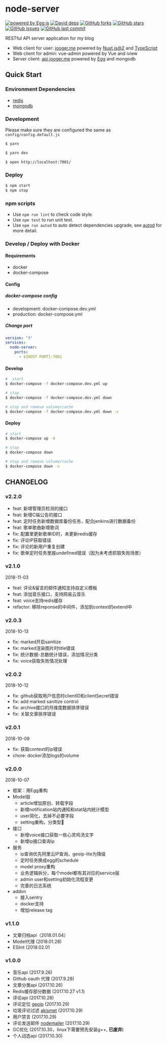 [C-CLIENT]: https://jooger.me
[S-CLIENT]: https://api.jooger.me
[egg]: https://eggjs.org
[egg-image]: https://img.shields.io/badge/Powered%20By-Egg.js-ff69b4.svg?style=flat-square
[david-image]: https://img.shields.io/david/jo0ger/node-server.svg?style=flat-square
[david-url]: https://david-dm.org/jo0ger/node-server

# node-server

[![powered by Egg.js][egg-image]][egg]
[![David deps][david-image]][david-url]
[![GitHub forks](https://img.shields.io/github/forks/jo0ger/node-server.svg?style=flat-square)](https://github.com/jo0ger/node-server/network)
[![GitHub stars](https://img.shields.io/github/stars/jo0ger/node-server.svg?style=flat-square)](https://github.com/jo0ger/node-server/stargazers)
[![GitHub issues](https://img.shields.io/github/issues/jo0ger/node-server.svg?style=flat-square)](https://github.com/jo0ger/node-server/issues)
[![GitHub last commit](https://img.shields.io/github/last-commit/jo0ger/node-server.svg?style=flat-square)](https://github.com/jo0ger/node-server/commits/master)

RESTful API server application for my blog

* Web client for user: [jooger.me]([C-CLIENT]) powered by [Nuxt.js@2](https://github.com/nuxt/nuxt.js) and [TypeScript](https://github.com/Microsoft/TypeScript)
* Web client for admin: vue-admin powered by Vue and iview
* Server client: [api.jooger.me]([S-CLIENT]) powered by [Egg](https://github.com/eggjs/egg) and mongodb

## Quick Start

### Environment Dependencies

- [redis](https://redis.io/)
- [mongodb](https://www.mongodb.com/)

### Development

Please make sure they are configured the same as `config/config.default.js`

``` bash
$ yarn

$ yarn dev

$ open http://localhost:7001/
```

### Deploy

```bash
$ npm start
$ npm stop
```

### npm scripts

- Use `npm run lint` to check code style.
- Use `npm test` to run unit test.
- Use `npm run autod` to auto detect dependencies upgrade, see [autod](https://www.npmjs.com/package/autod) for more detail.

### Develop / Deploy with Docker

#### Requirements

* docker
* docker-compose

#### Config

##### docker-compose config

* development: docker-compose.dev.yml
* production: docker-compose.yml

##### Change port

``` yml
version: "3"
services:
  node-server:
    ports:
      - ${HOST PORT}:7001
```

#### Develop

``` bash
#  start
$ docker-compose -f docker-compose.dev.yml up

# stop
$ docker-compose -f docker-compose.dev.yml down

# stop and remove valume/cache
$ docker-compose -f docker-compose.dev.yml down -v
```

#### Deploy

``` bash
# start
$ docker-compose up -d

# stop
$ docker-compose down

# stop and remove volume/cache
$ docker-compose down -v
```

## CHANGELOG

### v2.2.0

* feat: 新增管理员检测的接口
* feat: 新增C端公告的接口
* feat: 定时任务新增数据库备份任务，配合jenkins进行数据备份
* feat: 歌单歌曲新增歌词
* fix: 配置里更新歌单ID时，未更新redis缓存
* fix: 评论IP获取错误
* fix: 评论的新用户重复创建
* fix: 歌单定时任务里报undefined错误（因为未考虑抓取失败场景）

### v2.1.0

2018-11-03

* feat: 评论&留言的邮件通知支持自定义模板
* feat: 添加音乐接口，支持网易云音乐
* feat: voice支持redis缓存
* refactor: 移除reponse的中间件，添加到context的extend中

### v2.0.3

2018-10-13

* fix: marked开启sanitize
* fix: marked渲染图片时title错误
* fix: 统计数据-总数统计错误，添加情况分类
* fix: voice获取失败情况处理


### v2.0.2

2018-10-12

* fix: github获取用户信息时clientID和clientSecret错误
* fix: add marked sanitize control
* fix: archive接口的月维度数据排序错误
* fix: 关联文章排序错误

### v2.0.1

2018-10-09

* fix: 获取context的ip错误
* chore: docker添加logs的volume

### v2.0.0

2018-10-07

* 框架：用Egg重构
* Model层
    - article增加原创、转载字段
    - 新增notification站内通知和stat站内统计模型
    - user简化，去掉不必要字段
    - setting重构，分类型
* 接口
    - 新增voice接口获取一些心灵鸡汤文字
    - 新增ip接口查询ip
* 服务
    - ip查询优先阿里云IP查询，geoip-lite为降级
    - 定时任务换成egg的schedule
    - model proxy重构
    - 业务逻辑拆分，每个model都有其对应的service层
    - admin user和setting初始化流程变更
    - 完善的日志系统
* addon
    - 接入sentry
    - docker支持
    - 增加release tag


### v1.1.0

* 文章归档api（2018.01.04）
* Model代理 (2018.01.28)
* ESlint (2018.02.01

### v1.0.0

* 音乐api (2017.9.26)
* Github oauth 代理 (2017.9.28)
* 文章分类api (2017.10.26)
* Redis缓存部分数据 (2017.10.27 v1.1)
* 评论api (2017.10.28)
* 评论定位 [geoip](https://github.com/bluesmoon/node-geoip) (2017.10.29)
* 垃圾评论过滤 [akismet](https://github.com/chrisfosterelli/akismet-api) (2017.10.29)
* 用户禁言 (2017.10.29)
* 评论发送邮件 [nodemailer](https://github.com/nodemailer/nodemailer) (2017.10.29)
* GC优化 (2017.10.30，linux下需要预先安装g++, **已废弃**)
* 个人动态api (2017.10.30)


